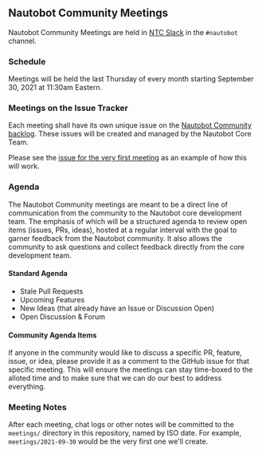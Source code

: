 ## Nautobot Community Meetings

Nautobot Community Meetings are held in [NTC Slack](https://slack.networktocode.com) in the `#nautobot` channel.


### Schedule

Meetings will be held the last Thursday of every month starting September 30, 2021 at 11:30am Eastern.

### Meetings on the Issue Tracker

Each meeting shall have its own unique issue on the [Nautobot Community backlog](https://github.com/nautobot/community/issues). These issues will be created and managed by the Nautobot Core Team.

Please see the [issue for the very first meeting](https://github.com/nautobot/community/issues/1) as an example of how this will work.

### Agenda

The Nautobot Community meetings are meant to be a direct line of communication from the community to the Nautobot core development team. The emphasis of which will be a structured agenda to review open items (issues, PRs, ideas), hosted at a regular interval with the goal to garner feedback from the Nautobot community. It also allows the community to ask questions and collect feedback directly from the core development team.

#### Standard Agenda 

* Stale Pull Requests
* Upcoming Features
* New Ideas (that already have an Issue or Discussion Open)
* Open Discussion & Forum

#### Community Agenda Items

If anyone in the community would like to discuss a specific PR, feature, issue, or idea, please provide it as a comment to the GitHub issue for that specific meeting. This will ensure the meetings can stay time-boxed to the alloted time and to make sure that we can do our best to address everything.

### Meeting Notes

After each meeting, chat logs or other notes will be committed to the `meetings/` directory in this repository, named by ISO date. For example, `meetings/2021-09-30` would be the very first one we'll create.
